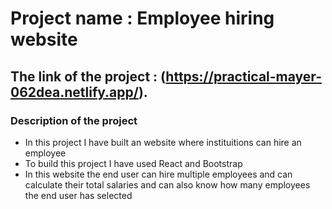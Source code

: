 # Project name : Employee hiring website

## The link of the project : (https://practical-mayer-062dea.netlify.app/).

### Description of the project

- In this project I have built an website where instituitions can hire an employee
- To build this project I have used React and Bootstrap
- In this website the end user can hire multiple employees and can calculate their total salaries and can also know how many employees the end user has selected

